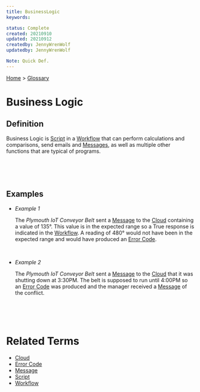 ```yaml
---
title: BusinessLogic
keywords: 

status: Complete
created: 20210910
updated: 20210912
createdby: JennyWrenWolf
updatedby: JennyWrenWolf

Note: Quick Def.
---
```

[Home](../Index.md) > [Glossary](./Index.md)

# Business Logic 
## Definition
Business Logic is [Script](./Script.md) in a [Workflow](./Workflow.md) that can perform calculations and comparisons, send emails and [Messages](./Message.md), as well as multiple other functions that are typical of programs. 

<br>
<br>
<br>

## Examples

- *Example 1*

    The *Plymouth IoT Conveyor Belt* sent a [Message](./Message.md) to the [Cloud](./Cloud.md) containing a value of 135°.  This value is in the expected range so a True response is indicated in the [Workflow](./Workflow.md).  A reading of 480° would not have been in the expected range and would have produced an [Error Code](./ErrorCode.md).

<br>

- *Example 2*

    The *Plymouth IoT Conveyor Belt* sent a [Message](./Message.md) to the [Cloud](./Cloud.md) that it was shutting down at 3:30PM.  The belt is supposed to run until 4:00PM so an [Error Code](./ErrorCode.md) was produced and the manager received a [Message](./Message.md) of the conflict.
<br>
<br>
<br>

# Related Terms
- [Cloud](./Cloud.md)
- [Error Code](./ErrorCode.md)
- [Message](./Message.md)
- [Script](./Script.md)
- [Workflow](./Workflow.md)
